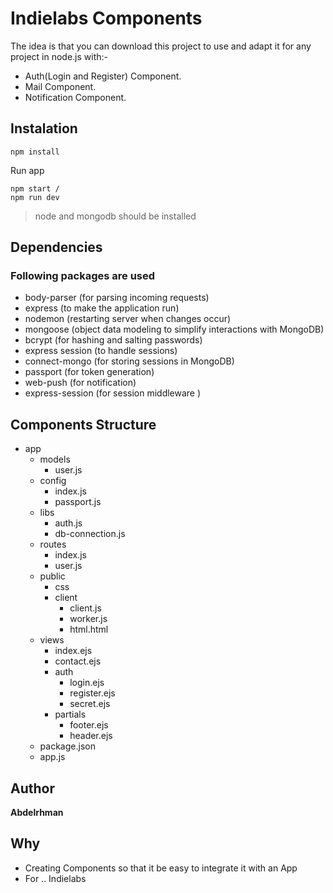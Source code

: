 # Indielabs Components

The idea is that you can download this project to use and adapt it for any project in node.js with:-
* Auth(Login and Register) Component.
* Mail Component.
* Notification Component.

## Instalation


```
npm install
```
Run app
```
npm start /
npm run dev
```
> node and mongodb should be installed

## Dependencies

### Following packages are used

- body-parser (for parsing incoming requests)
- express (to make the application run)
- nodemon (restarting server when changes occur)
- mongoose (object data modeling to simplify interactions with MongoDB)
- bcrypt (for hashing and salting passwords)
- express session (to handle sessions)
- connect-mongo (for storing sessions in MongoDB)
- passport (for token generation)
- web-push (for notification)
- express-session (for session middleware )

## Components Structure

- app
  - models
    - user.js  <!-- our user model -->
  - config
    - index.js  <!-- will hold our database connection settings -->
    - passport.js  <!-- configuring the strategies for passport -->
  - libs
    - auth.js  <!-- will hold middlewares for guest and authenctaed -->
    - db-connection.js  <!-- configuring db connection -->
  - routes
    - index.js      <!-- will hold all the routes with some login for notification-->
    - user.js      <!-- will hold user routes -->
  - public
    - css      <!-- css-->
    - client      <!-- will hold notification controll -->
      - client.js      <!-- will  Register serviceWorker, Register Push browser api, send push notification -->
      - worker.js      <!-- waitinig for event push to assign values on the fly -->
      - html.html      <!-- show notification simple text -->
  - views
    - index.ejs    <!-- show our home page with login links -->
    - contact.ejs    <!-- show our login form -->
    - auth   <!-- auth vieews folder -->
      - login.ejs   <!-- show our login form -->
      - register.ejs   <!-- show our signup form -->
      - secret.ejs   <!-- show after login page -->
    - partials  <!-- layout partials -->
      - footer.ejs   <!-- footer section -->
      - header.ejs   <!-- header section -->
  - package.json      <!-- handle our npm packages -->
  - app.js         <!-- Do the magic -- setup our application -->



## Author

**Abdelrhman**

## Why

* Creating Components so that it be easy to integrate it with an App
* For .. Indielabs
